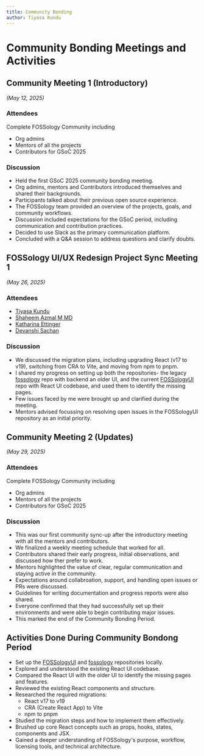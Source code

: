 ```yaml
---
title: Community Bonding
author: Tiyasa Kundu
---
```

<!--
SPDX-License-Identifier: CC-BY-SA-4.0

SPDX-FileCopyrightText: 2025 Tiyasa Kundu <tiyasakundu20@gmail.com>
-->

# Community Bonding Meetings and Activities

## Community Meeting 1 (Introductory)

*(May 12, 2025)*

### Attendees

Complete FOSSology Community including 
- Org admins
- Mentors of all the projects
- Contributors for GSoC 2025

### Discussion

- Held the first GSoC 2025 community bonding meeting.
- Org admins, mentors and Contributors introduced themselves and shared their backgrounds.
- Participants talked about their previous open source experience.
- The FOSSology team provided an overview of the projects, goals, and community workflows.
- Discussion included expectations for the GSoC period, including communication and contribution practices.
- Decided to use Slack as the primary communication platform.
- Concluded with a Q&A session to address questions and clarify doubts.

## FOSSology UI/UX Redesign Project Sync Meeting 1 

*(May 26, 2025)*

### Attendees 

- [Tiyasa Kundu](https://github.com/tiyasakundu)
- [Shaheem Azmal M MD](https://github.com/shaheemazmalmmd)
- [Katharina Ettinger](https://github.com/EttingerK)
- [Devanshi Sachan](https://github.com/devxnshi)

### Discussion

- We discussed the migration plans, including upgrading React (v17 to v19), switching from CRA to Vite, and moving from npm to pnpm.
- I shared my progress on setting up both the repositories- the legacy [fossology](https://github.com/fossology/fossology) repo with backend an older UI, and the current [FOSSologyUI](https://github.com/fossology/FOSSologyUI) repo with React UI codebase, and used them to identify the missing pages.
-  Few issues faced by me were brought up and clarified during the meeting.
- Mentors advised focussing on resolving open issues in the FOSSologyUI repository as an initial priority.

## Community Meeting 2 (Updates)

*(May 29, 2025)*

### Attendees

Complete FOSSology Community including 
- Org admins
- Mentors of all the projects
- Contributors for GSoC 2025

### Discussion

- This was our first community sync-up after the introductory meeting with all the mentors and contributors.
- We finalized a weekly meeting schedule that worked for all.
- Contributors shared their early progress, initial observations, and discussed how ther prefer to work.
- Mentors highlighted the value of clear, regular communication and staying active in the community.
- Expectations around collabroation, support, and handling open issues or PRs were discussed.
- Guidelines for writing documentation and progress reports were also shared.
- Everyone confirmed that they had successfully set up their environments and were able to begin contributing major issues. 
- This marked the end of the Community Bonding Period.

## Activities Done During Community Bondong Period

- Set up the [FOSSologyUI](https://github.com/fossology/FOSSologyUI) and [fossology](https://github.com/fossology/fossology) repositories locally.
- Explored and understood the existing React UI codebase.
- Compared the React UI with the older UI to identify the missing pages and features.
- Reviewed the existing React components and structure.
- Researched the required migrations:
  - React v17 to v19
  - CRA (Create React App) to Vite
  - npm to pnpm
- Studied the migration steps and how to implement them effectively.
- Brushed up core React concepts such as props, hooks, states, components and JSX.
- Gained a deeper understanding of FOSSology's purpose, workflow, licensing tools, and technical architecture.
